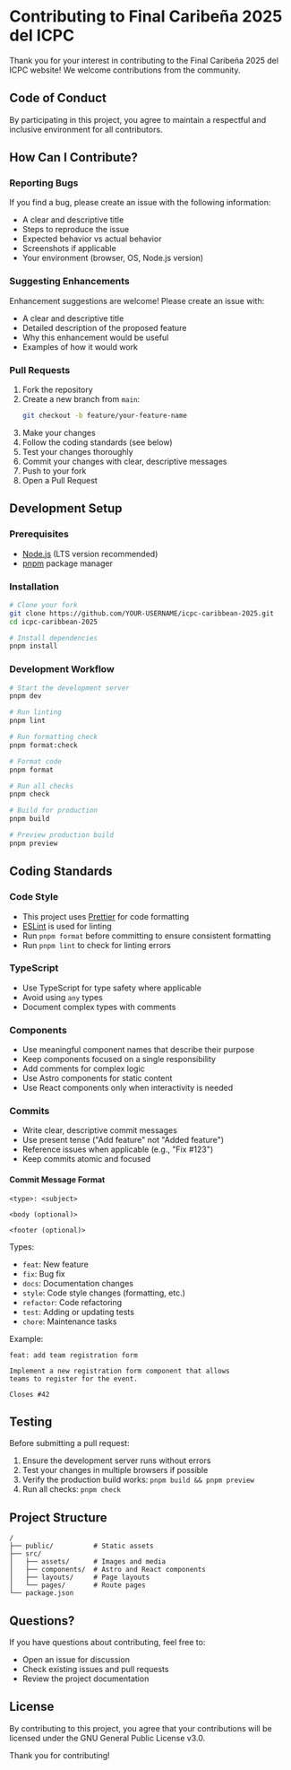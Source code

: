 # Contributing to Final Caribeña 2025 del ICPC

Thank you for your interest in contributing to the Final Caribeña 2025 del ICPC website! We welcome contributions from the community.

## Code of Conduct

By participating in this project, you agree to maintain a respectful and inclusive environment for all contributors.

## How Can I Contribute?

### Reporting Bugs

If you find a bug, please create an issue with the following information:

- A clear and descriptive title
- Steps to reproduce the issue
- Expected behavior vs actual behavior
- Screenshots if applicable
- Your environment (browser, OS, Node.js version)

### Suggesting Enhancements

Enhancement suggestions are welcome! Please create an issue with:

- A clear and descriptive title
- Detailed description of the proposed feature
- Why this enhancement would be useful
- Examples of how it would work

### Pull Requests

1. Fork the repository
2. Create a new branch from `main`:
   ```sh
   git checkout -b feature/your-feature-name
   ```
3. Make your changes
4. Follow the coding standards (see below)
5. Test your changes thoroughly
6. Commit your changes with clear, descriptive messages
7. Push to your fork
8. Open a Pull Request

## Development Setup

### Prerequisites

- [Node.js](https://nodejs.org/) (LTS version recommended)
- [pnpm](https://pnpm.io/) package manager

### Installation

```sh
# Clone your fork
git clone https://github.com/YOUR-USERNAME/icpc-caribbean-2025.git
cd icpc-caribbean-2025

# Install dependencies
pnpm install
```

### Development Workflow

```sh
# Start the development server
pnpm dev

# Run linting
pnpm lint

# Run formatting check
pnpm format:check

# Format code
pnpm format

# Run all checks
pnpm check

# Build for production
pnpm build

# Preview production build
pnpm preview
```

## Coding Standards

### Code Style

- This project uses [Prettier](https://prettier.io/) for code formatting
- [ESLint](https://eslint.org/) is used for linting
- Run `pnpm format` before committing to ensure consistent formatting
- Run `pnpm lint` to check for linting errors

### TypeScript

- Use TypeScript for type safety where applicable
- Avoid using `any` types
- Document complex types with comments

### Components

- Use meaningful component names that describe their purpose
- Keep components focused on a single responsibility
- Add comments for complex logic
- Use Astro components for static content
- Use React components only when interactivity is needed

### Commits

- Write clear, descriptive commit messages
- Use present tense ("Add feature" not "Added feature")
- Reference issues when applicable (e.g., "Fix #123")
- Keep commits atomic and focused

#### Commit Message Format

```
<type>: <subject>

<body (optional)>

<footer (optional)>
```

Types:

- `feat`: New feature
- `fix`: Bug fix
- `docs`: Documentation changes
- `style`: Code style changes (formatting, etc.)
- `refactor`: Code refactoring
- `test`: Adding or updating tests
- `chore`: Maintenance tasks

Example:

```
feat: add team registration form

Implement a new registration form component that allows
teams to register for the event.

Closes #42
```

## Testing

Before submitting a pull request:

1. Ensure the development server runs without errors
2. Test your changes in multiple browsers if possible
3. Verify the production build works: `pnpm build && pnpm preview`
4. Run all checks: `pnpm check`

## Project Structure

```text
/
├── public/          # Static assets
├── src/
│   ├── assets/      # Images and media
│   ├── components/  # Astro and React components
│   ├── layouts/     # Page layouts
│   └── pages/       # Route pages
└── package.json
```

## Questions?

If you have questions about contributing, feel free to:

- Open an issue for discussion
- Check existing issues and pull requests
- Review the project documentation

## License

By contributing to this project, you agree that your contributions will be licensed under the GNU General Public License v3.0.

Thank you for contributing!
